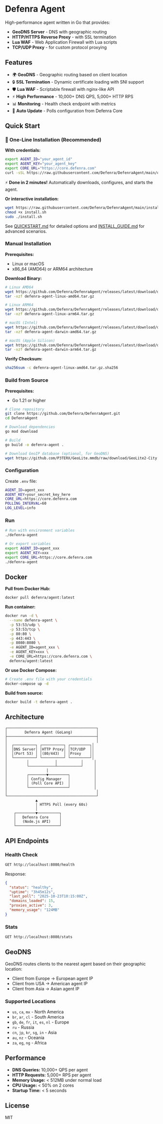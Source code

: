 # Defenra Agent

High-performance agent written in Go that provides:
- **GeoDNS Server** - DNS with geographic routing
- **HTTP/HTTPS Reverse Proxy** - with SSL termination
- **Lua WAF** - Web Application Firewall with Lua scripts
- **TCP/UDP Proxy** - for custom protocol proxying

## Features

- 🌍 **GeoDNS** - Geographic routing based on client location
- 🔒 **SSL Termination** - Dynamic certificate loading with SNI support
- 🛡️ **Lua WAF** - Scriptable firewall with nginx-like API
- ⚡ **High Performance** - 10,000+ DNS QPS, 5,000+ HTTP RPS
- 📊 **Monitoring** - Health check endpoint with metrics
- 🔄 **Auto Update** - Polls configuration from Defenra Core

## Quick Start

### 🚀 One-Line Installation (Recommended)

**With credentials:**
```bash
export AGENT_ID="your_agent_id"
export AGENT_KEY="your_agent_key"
export CORE_URL="https://core.defenra.com"
curl -sSL https://raw.githubusercontent.com/Defenra/DefenraAgent/main/quick-install.sh | sudo -E bash
```

⚡ **Done in 2 minutes!** Automatically downloads, configures, and starts the agent.

**Or interactive installation:**
```bash
wget https://raw.githubusercontent.com/Defenra/DefenraAgent/main/install.sh
chmod +x install.sh
sudo ./install.sh
```

See [QUICKSTART.md](QUICKSTART.md) for detailed options and [INSTALL_GUIDE.md](INSTALL_GUIDE.md) for advanced scenarios.

### Manual Installation

**Prerequisites:**
- Linux or macOS
- x86_64 (AMD64) or ARM64 architecture

**Download Binary:**
```bash
# Linux AMD64
wget https://github.com/Defenra/DefenraAgent/releases/latest/download/defenra-agent-linux-amd64.tar.gz
tar -xzf defenra-agent-linux-amd64.tar.gz

# Linux ARM64
wget https://github.com/Defenra/DefenraAgent/releases/latest/download/defenra-agent-linux-arm64.tar.gz
tar -xzf defenra-agent-linux-arm64.tar.gz

# macOS (Intel)
wget https://github.com/Defenra/DefenraAgent/releases/latest/download/defenra-agent-darwin-amd64.tar.gz
tar -xzf defenra-agent-darwin-amd64.tar.gz

# macOS (Apple Silicon)
wget https://github.com/Defenra/DefenraAgent/releases/latest/download/defenra-agent-darwin-arm64.tar.gz
tar -xzf defenra-agent-darwin-arm64.tar.gz
```

**Verify Checksum:**
```bash
sha256sum -c defenra-agent-linux-amd64.tar.gz.sha256
```

### Build from Source

**Prerequisites:**
- Go 1.21 or higher

```bash
# Clone repository
git clone https://github.com/Defenra/DefenraAgent.git
cd DefenraAgent

# Download dependencies
go mod download

# Build
go build -o defenra-agent .

# Download GeoIP database (optional, for GeoDNS)
wget https://github.com/P3TERX/GeoLite.mmdb/raw/download/GeoLite2-City.mmdb
```

### Configuration

Create `.env` file:

```bash
AGENT_ID=agent_xxx
AGENT_KEY=your_secret_key_here
CORE_URL=https://core.defenra.com
POLLING_INTERVAL=60
LOG_LEVEL=info
```

### Run

```bash
# Run with environment variables
./defenra-agent

# Or export variables
export AGENT_ID=agent_xxx
export AGENT_KEY=xxx
export CORE_URL=https://core.defenra.com
./defenra-agent
```

## Docker

**Pull from Docker Hub:**
```bash
docker pull defenra/agent:latest
```

**Run container:**
```bash
docker run -d \
  --name defenra-agent \
  -p 53:53/udp \
  -p 53:53/tcp \
  -p 80:80 \
  -p 443:443 \
  -p 8080:8080 \
  -e AGENT_ID=agent_xxx \
  -e AGENT_KEY=xxx \
  -e CORE_URL=https://core.defenra.com \
  defenra/agent:latest
```

**Or use Docker Compose:**
```bash
# Create .env file with your credentials
docker-compose up -d
```

**Build from source:**
```bash
docker build -t defenra-agent .
```

## Architecture

```
┌─────────────────────────────────────────┐
│        Defenra Agent (GoLang)           │
├─────────────────────────────────────────┤
│                                         │
│  ┌──────────┐ ┌──────────┐ ┌─────────┐│
│  │DNS Server│ │HTTP Proxy│ │TCP/UDP  ││
│  │(Port 53) │ │(80/443)  │ │Proxy    ││
│  └──────────┘ └──────────┘ └─────────┘│
│         │            │           │     │
│         └────────────┴───────────┘     │
│                  │                     │
│         ┌────────▼─────────┐           │
│         │ Config Manager   │           │
│         │ (Poll Core API)  │           │
│         └──────────────────┘           │
│                                         │
└─────────────────────────────────────────┘
              ▲
              │ HTTPS Poll (every 60s)
              │
    ┌─────────▼──────────┐
    │   Defenra Core     │
    │   (Node.js API)    │
    └────────────────────┘
```

## API Endpoints

### Health Check

```bash
GET http://localhost:8080/health
```

Response:
```json
{
  "status": "healthy",
  "uptime": "3h45m12s",
  "last_poll": "2025-10-23T10:15:00Z",
  "domains_loaded": 15,
  "proxies_active": 3,
  "memory_usage": "124MB"
}
```

### Stats

```bash
GET http://localhost:8080/stats
```

## GeoDNS

GeoDNS routes clients to the nearest agent based on their geographic location:

- Client from Europe → European agent IP
- Client from USA → American agent IP
- Client from Asia → Asian agent IP

### Supported Locations

- `us`, `ca`, `mx` - North America
- `br`, `ar`, `cl` - South America
- `gb`, `de`, `fr`, `it`, `es`, `nl` - Europe
- `ru` - Russia
- `cn`, `jp`, `kr`, `sg`, `in` - Asia
- `au`, `nz` - Oceania
- `za`, `eg`, `ng` - Africa

## Performance

- **DNS Queries:** 10,000+ QPS per agent
- **HTTP Requests:** 5,000+ RPS per agent
- **Memory Usage:** < 512MB under normal load
- **CPU Usage:** < 50% on 2 cores
- **Startup Time:** < 5 seconds

## License

MIT
